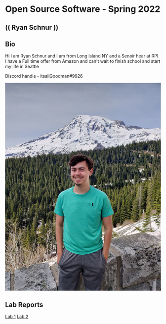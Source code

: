 # Open Source Software - Spring 2022
## (( Ryan Schnur ))

## Bio
Hi I am Ryan Schnur and I am from Long Island NY and a Senoir hear at RPI. I have a Full time offer from Amazon and can't wait to finish school and start my life in Seattle

Discord handle - itsallGoodman#9926

![it's me](me.jpg "Me on Mt Rainier")

## Lab Reports
[Lab 1](labs/lab-01/report.md)
[Lab 2](labs/lab-02/report.md)